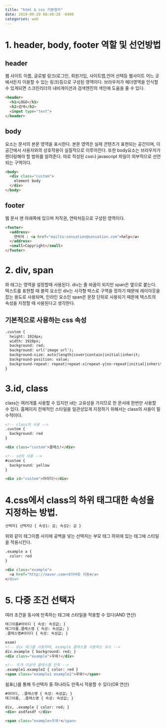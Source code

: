 ```yaml
---
title: "html & css 기본정리"
date: 2019-09-29 00:49:28 -0400
categories: web
---
```


# 1. header, body, footer 역할 및 선언방법

## header
웹 사이트 이름, 글로벌 링크(로그인, 회원가입, 사이트맵,언어 선택등 웹사이트 어느 곳에서든지 이용할 수 있는 링크)등으로 구성된 영역이다.
브라우저가 헤더영역을 인식할 수 있게되면 스크린리더의 내비게이션과 검색엔진의 색인에 도움을 줄 수 있다.

```markdown
<header>
  <h1>LOGO</h1>
  <h2>검색</h2>
  <input type="text">
</header>
```

## body
<body> 요소는 문서의 본문 영역을 표시한다. 본문 영역은 실제 콘텐츠가 표현되는 공간이며, 이 공간에서 사용자와의 상호작용이 실질적으로 이루어진다. 또한 body요소는 브라우저가 렌더링해야 할 범위를 알려준다.
따로 작성된 css나 javascript 파일이 외부적으로 선언되는 구역이다.

```markdown
<body>
  <div class="custom">
    element body
  </div>
</body>
```

## footer
웹 문서 맨 아래쪽에 있으며 저작권, 연락처등으로 구성된 영역이다.

```markdown
<footer>
  <address>
    연락처 : <a href="mailto:sonsation@sonsation.com">help</a>
  </address>
  <small>Copyright</small>
</footer>
```

# 2. div, span
<div>와 <span> 태그는 영역을 설정할때 사용된다. div는 줄 바꿈이 되지만 span은 옆으로 붙는다. 
 텍스트를 표현할 때 블럭 요소인 div는 사각형 박스로 구역을 정하기 때문에 레이아웃을 잡는 용도로 사용되며, 인라인 요소인 span은 문장 단위로 사용되기 때문에 텍스트의 속성을 지정할 때 사용된다고 생각한다.
  
## 기본적으로 사용하는 css 속성
```markdown
.custom {
  height: 1024px;
  width: 1920px;
  background: red;
  background: url('image url');
  background-size: auto|length|cover|contain|initial|inherit;
  background-position: value;
  background-repeat: repeat|repeat-x|repeat-y|no-repeat|initial|inherit
}
```

# 3.id, class
class는 여러개를 사용할 수 있지만 id는 고유성을 가지므로 한 문서에 한번만 사용할 수 있다.
홈페이지 전체적인 스타일을 일관성있게 지정하기 위해서는 class의 사용이 필수적이다.

```markdown
<!-- class의 사용 -->
.custom {
  background: red
}

<div class="custom">클래스!</div>

<!-- id의 사용 -->
#custom {
  background: yellow
}

<div id="custom">아이디!</div>
```

# 4.css에서 class의 하위 태그대한 속성을 지정하는 방법.
```markdown
선택자1 선택자2 { 속성1: 값; 속성2: 값 }
```
위와 같이 태그이름 사이에 공백을 넣는 선택자는 부모 태그 하위에 있는 태그에 스타일을 적용시킨다.

```markdown
.example a {
  color: red
}

<div class="example">
  <a href="http://naver.com>네이버로 이동</a>
</div>
```

# 5. 다중 조건 선택자

여러 조건을 동시에 만족하는 태그에 스타일을 적용할 수 있다(AND 연산)
```markdown
태그이름#아이디 { 속성: 속성값; }
태그이름.클래스명 { 속성: 속성값; }
.클래스명#아이디 { 속성: 속성값; }

exam)
<!-- div 태그를 사용하며, example 클래스를 사용하는 요소 -->
div.example { background: red; }
<div class="example">우와!</div>

<!-- 두개 이상의 클래스를 만족 -->
.example1.example2 { color: red }
<span class="example1 example2">우와!</span>

```

쉼표(,)를 통해 두선택자 중 하나라도 만족시 적용할 수 있다(OR 연산)
```markdown
#아이디, .클래스명 { 속성: 속성값; }
태그이름, .클래스명 { 속성: 속성값; }

div, .example { color: red; }
<div> asdfasdf </div>

<span class="example>우와!</span>
```

  


  
